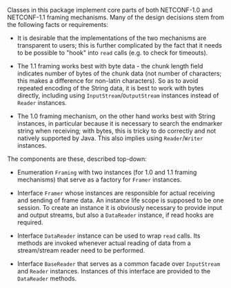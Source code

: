 Classes in this package implement core parts of both NETCONF-1.0 and
NETCONF-1.1 framing mechanisms.  Many of the design decisions stem from the
following facts or requirements:

* It is desirable that the implementations of the two mechanisms are
  transparent to users; this is further complicated by the fact that it needs
  to be possible to "hook" into `read` calls (e.g. to check for timeouts).

* The 1.1 framing works best with byte data - the chunk length field indicates
  number of bytes of the chunk data (not number of characters; this makes a
  difference for non-latin characters).  So as to avoid repeated encoding of
  the String data, it is best to work with bytes directly, including using
  `InputStream`/`OutputStream` instances instead of `Reader` instances.

* The 1.0 framing mechanism, on the other hand works best with String
  instances, in particular because it is necessary to search the endmarker
  string when receiving; with bytes, this is tricky to do correctly and not
  natively supported by Java.  This also implies using `Reader`/`Writer`
  instances.
  
The components are these, described top-down:

* Enumeration `Framing` with two instances (for 1.0 and 1.1 framing mechanisms)
  that serve as a factory for `Framer` instances.
  
* Interface `Framer` whose instances are responsible for actual receiving and
  sending of frame data.  An instance life scope is supposed to be one
  session. To create an instance it is obviously necessary to provide input and
  output streams, but also a `DataReader` instance, if read hooks are required.
  
* Interface `DataReader` instance can be used to wrap `read` calls.  Its
  methods are invoked whenever actual reading of data from a stream/stream
  reader need to be performed.

* Interface `BaseReader` that serves as a common facade over `InputStream` and
  `Reader` instances.  Instances of this interface are provided to the
  `DataReader` methods.
